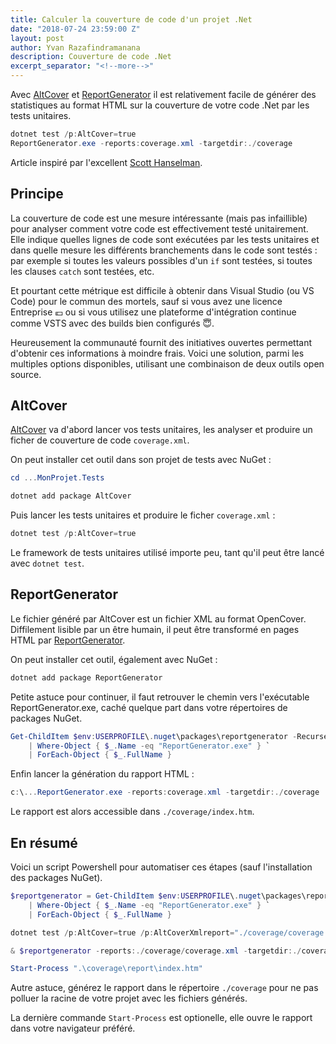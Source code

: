 ```yaml
---
title: Calculer la couverture de code d'un projet .Net
date: "2018-07-24 23:59:00 Z"
layout: post
author: Yvan Razafindramanana
description: Couverture de code .Net
excerpt_separator: "<!--more-->"
---
```


Avec [AltCover](https://github.com/SteveGilham/altcover)
et [ReportGenerator](https://danielpalme.github.io/ReportGenerator/)
il est relativement facile de générer des statistiques au format
HTML sur la couverture de
votre code .Net par les tests unitaires.

<!--more-->

```powershell
dotnet test /p:AltCover=true
ReportGenerator.exe -reports:coverage.xml -targetdir:./coverage
```
Article inspiré par l'excellent 
[Scott Hanselman](https://www.hanselman.com/blog/AltCoverAndReportGeneratorGiveAmazingCodeCoverageOnNETCore.aspx).

## Principe

La couverture de code est une mesure intéressante (mais pas infaillible) pour analyser comment
votre code est effectivement testé unitairement. Elle indique
quelles lignes de code sont exécutées par les tests unitaires
et dans quelle mesure les différents branchements
dans le code sont testés : par exemple si toutes les valeurs possibles d'un ```if``` sont testées,
si toutes les clauses ```catch``` sont testées, etc.

Et pourtant cette métrique est difficile à obtenir dans Visual Studio (ou VS Code) pour le commun des mortels,
sauf si vous avez une licence Entreprise 💶 ou si vous utilisez une plateforme d'intégration continue comme 
VSTS avec des builds bien configurés 😇.

Heureusement la communauté fournit des initiatives ouvertes permettant d'obtenir ces informations à moindre
frais. Voici une solution, parmi les multiples options disponibles, utilisant une combinaison de deux outils
open source.

## AltCover

[AltCover](https://github.com/SteveGilham/altcover) va d'abord 
lancer vos tests unitaires, les analyser et produire un ficher
de couverture de code ```coverage.xml```.

On peut installer cet outil dans son projet de tests avec NuGet :

```powershell
cd ...MonProjet.Tests

dotnet add package AltCover
```

Puis lancer les tests unitaires et produire le ficher ```coverage.xml``` :

```powershell
dotnet test /p:AltCover=true
```

Le framework de tests unitaires utilisé importe peu, tant qu'il
peut être lancé avec ```dotnet test```.

## ReportGenerator

Le fichier généré par AltCover est un fichier XML au format OpenCover.
Diffilement lisible par un être humain, il peut être transformé en pages HTML
par [ReportGenerator](https://danielpalme.github.io/ReportGenerator/).

On peut installer cet outil, également avec NuGet :

```powershell
dotnet add package ReportGenerator
```

Petite astuce pour continuer, il faut retrouver le chemin vers l'exécutable
ReportGenerator.exe, caché quelque part dans votre répertoires de packages NuGet.

```powershell
Get-ChildItem $env:USERPROFILE\.nuget\packages\reportgenerator -Recurse -File `
	| Where-Object { $_.Name -eq "ReportGenerator.exe" } `
	| ForEach-Object { $_.FullName }
```

Enfin lancer la génération du rapport HTML :

```powershell
c:\...ReportGenerator.exe -reports:coverage.xml -targetdir:./coverage
```

Le rapport est alors accessible dans ```./coverage/index.htm```.

## En résumé

Voici un script Powershell pour automatiser ces étapes
(sauf l'installation des packages NuGet).

```powershell
$reportgenerator = Get-ChildItem $env:USERPROFILE\.nuget\packages\reportgenerator -Recurse -File `
	| Where-Object { $_.Name -eq "ReportGenerator.exe" } `
	| ForEach-Object { $_.FullName }

dotnet test /p:AltCover=true /p:AltCoverXmlreport="./coverage/coverage.xml"

& $reportgenerator -reports:./coverage/coverage.xml -targetdir:./coverage/report

Start-Process ".\coverage\report\index.htm"
```

Autre astuce, générez le rapport dans le répertoire ```./coverage```
pour ne pas polluer la racine de votre projet avec les fichiers générés.

La dernière commande ```Start-Process``` est optionelle, elle ouvre
le rapport dans votre navigateur préféré.
